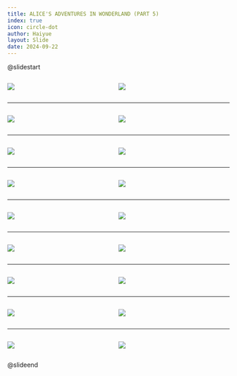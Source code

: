 ```yaml
---
title: ALICE'S ADVENTURES IN WONDERLAND (PART 5)
index: true
icon: circle-dot
author: Haiyue
layout: Slide
date: 2024-09-22
---
```

 
@slidestart

<div style="display:flex">
<div style="flex:1">

![](https://raw.githubusercontent.com/yclord/reading/refs/heads/master/english/Level-Y/ALICE'S%20ADVENTURES%20IN%20WONDERLAND%20(PART%205)/001.webp)
</div>
<div style="flex:1">

![](https://raw.githubusercontent.com/yclord/reading/refs/heads/master/english/Level-Y/ALICE'S%20ADVENTURES%20IN%20WONDERLAND%20(PART%205)/002.webp)
</div>
</div>

---

<div style="display:flex">
<div style="flex:1">

![](https://raw.githubusercontent.com/yclord/reading/refs/heads/master/english/Level-Y/ALICE'S%20ADVENTURES%20IN%20WONDERLAND%20(PART%205)/003.webp)
</div>
<div style="flex:1">

![](https://raw.githubusercontent.com/yclord/reading/refs/heads/master/english/Level-Y/ALICE'S%20ADVENTURES%20IN%20WONDERLAND%20(PART%205)/004.webp)
</div>
</div>

---

<div style="display:flex">
<div style="flex:1">

![](https://raw.githubusercontent.com/yclord/reading/refs/heads/master/english/Level-Y/ALICE'S%20ADVENTURES%20IN%20WONDERLAND%20(PART%205)/005.webp)
</div>
<div style="flex:1">

![](https://raw.githubusercontent.com/yclord/reading/refs/heads/master/english/Level-Y/ALICE'S%20ADVENTURES%20IN%20WONDERLAND%20(PART%205)/006.webp)
</div>
</div>

---

<div style="display:flex">
<div style="flex:1">

![](https://raw.githubusercontent.com/yclord/reading/refs/heads/master/english/Level-Y/ALICE'S%20ADVENTURES%20IN%20WONDERLAND%20(PART%205)/007.webp)
</div>
<div style="flex:1">

![](https://raw.githubusercontent.com/yclord/reading/refs/heads/master/english/Level-Y/ALICE'S%20ADVENTURES%20IN%20WONDERLAND%20(PART%205)/008.webp)
</div>
</div>

---

<div style="display:flex">
<div style="flex:1">

![](https://raw.githubusercontent.com/yclord/reading/refs/heads/master/english/Level-Y/ALICE'S%20ADVENTURES%20IN%20WONDERLAND%20(PART%205)/009.webp)
</div>
<div style="flex:1">

![](https://raw.githubusercontent.com/yclord/reading/refs/heads/master/english/Level-Y/ALICE'S%20ADVENTURES%20IN%20WONDERLAND%20(PART%205)/010.webp)
</div>
</div>

---

<div style="display:flex">
<div style="flex:1">

![](https://raw.githubusercontent.com/yclord/reading/refs/heads/master/english/Level-Y/ALICE'S%20ADVENTURES%20IN%20WONDERLAND%20(PART%205)/011.webp)
</div>
<div style="flex:1">

![](https://raw.githubusercontent.com/yclord/reading/refs/heads/master/english/Level-Y/ALICE'S%20ADVENTURES%20IN%20WONDERLAND%20(PART%205)/012.webp)
</div>
</div>

---

<div style="display:flex">
<div style="flex:1">

![](https://raw.githubusercontent.com/yclord/reading/refs/heads/master/english/Level-Y/ALICE'S%20ADVENTURES%20IN%20WONDERLAND%20(PART%205)/013.webp)
</div>
<div style="flex:1">

![](https://raw.githubusercontent.com/yclord/reading/refs/heads/master/english/Level-Y/ALICE'S%20ADVENTURES%20IN%20WONDERLAND%20(PART%205)/014.webp)
</div>
</div>

---

<div style="display:flex">
<div style="flex:1">

![](https://raw.githubusercontent.com/yclord/reading/refs/heads/master/english/Level-Y/ALICE'S%20ADVENTURES%20IN%20WONDERLAND%20(PART%205)/015.webp)
</div>
<div style="flex:1">

![](https://raw.githubusercontent.com/yclord/reading/refs/heads/master/english/Level-Y/ALICE'S%20ADVENTURES%20IN%20WONDERLAND%20(PART%205)/016.webp)
</div>
</div>

---

<div style="display:flex">
<div style="flex:1">

![](https://raw.githubusercontent.com/yclord/reading/refs/heads/master/english/Level-Y/ALICE'S%20ADVENTURES%20IN%20WONDERLAND%20(PART%205)/017.webp)
</div>
<div style="flex:1">

![](https://raw.githubusercontent.com/yclord/reading/refs/heads/master/english/Level-Y/ALICE'S%20ADVENTURES%20IN%20WONDERLAND%20(PART%205)/018.webp)
</div>
</div>

@slideend